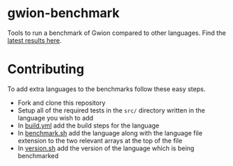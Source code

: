 # gwion-benchmark

Tools to run a benchmark of Gwion compared to other languages.
Find the [latest results here](https://gwion.github.io/Gwion/Benchmarks.html).

# Contributing

To add extra languages to the benchmarks follow these easy steps.

- Fork and clone this repository
- Setup all of the required tests in the `src/` directory written in the language you wish to add
- In [build.yml](.github/workflows/build.yml) add the build steps for the language
- In [benchmark.sh](.benchmark.sh) add the language along with the language file extension to the two relevant arrays at the top of the file
- In [version.sh](.version.sh) add the version of the language which is being benchmarked
